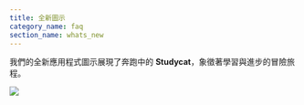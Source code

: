 ```yaml
---
title: 全新圖示
category_name: faq
section_name: whats_new
---
```

我們的全新應用程式圖示展現了奔跑中的 **Studycat**，象徵著學習與進步的冒險旅程。
  
![](https://help.studycat.com/hc/article_attachments/40378210068889)